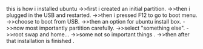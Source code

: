 this is how i installed ubuntu
->>first i created an initial partition.
->>then i plugged in the USB and restarted.
->>then i pressed F12 to go to boot menu.
->>choose to boot from USB.
->>then an option for ubuntu install box.
->>now most importantly partition carefully.
->>select "something else".
->>root swap and home...
->>some not so important things .
->>then after that installation is finished .
